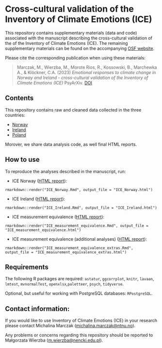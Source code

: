 # Cross-cultural validation of the Inventory of Climate Emotions (ICE)

This repository contains supplementary materials (data and code) associated with the manuscript describing the cross-cultural validation of the of the Inventory of Climate Emotions (ICE). The remaining supplementary materials can be found on the accompanying [OSF website]().

Please cite the corresponding publication when using these materials:

> Marczak, M., Wierzba, M., Morote Rios, R., Kossowski, B., Marchewka A., & Klöckner, C.A. (2023) *Emotional responses to climate change in Norway and Ireland - cross-cultural validation of the Inventory of Climate Emotions (ICE)* PsyArXiv. [DOI]()

## Contents

This repository contains raw and cleaned data collected in the three countries:
* [Norway](https://github.com/nencki-lobi/ICE-cultural-validation/raw/main/NO)
* [Ireland](https://github.com/nencki-lobi/ICE-cultural-validation/raw/main/EN)
* [Poland](https://github.com/nencki-lobi/ICE-cultural-validation/raw/main/PL)

Morover, we share data analysis code, as well final HTML reports.

## How to use

To reproduce the analyses described in the manuscript, run:

* ICE Norway ([HTML report](https://github.com/nencki-lobi/ICE-cultural-validation/blob/main/ICE_Norway.html)):

```
rmarkdown::render("ICE_Norway.Rmd", output_file = "ICE_Norway.html")
```

* ICE Ireland ([HTML report](https://github.com/nencki-lobi/ICE-cultural-validation/blob/main/ICE_Ireland.html)):

```
rmarkdown::render("ICE_Ireland.Rmd", output_file = "ICE_Ireland.html")
```

* ICE measurement equivalence ([HTML report](https://github.com/nencki-lobi/ICE-cultural-validation/blob/main/ICE_measurement_equivalence.html)):

```
rmarkdown::render("ICE_measurement_equivalence.Rmd", output_file = "ICE_measurement_equivalence.html")
```

* ICE measurement equivalence (additional analyses) ([HTML report](https://github.com/nencki-lobi/ICE-cultural-validation/blob/main/ICE_measurement_equivalence_extras.html)):

```
rmarkdown::render("ICE_measurement_equivalence_extras.Rmd", output_file = "ICE_measurement_equivalence_extras.html")
```

## Requirements

The following R packages are required: `astatur`, `ggcorrplot`, `knitr`, `lavaan`, `lmtest`, `mvnormalTest`, `openxlsx`,`paletteer`, `psych`, `tidyverse`.

Optional, but useful for working with PostgreSQL databases: `RPostgreSQL`.

## Contact information:

If you would like to use Inventory of Climate Emotions (ICE) in your research please contact Michalina Marczak (michalina.marczak@ntnu.no).

Any problems or concerns regarding this repository should be reported to Małgorzata Wierzba (m.wierzba@nencki.edu.pl).
